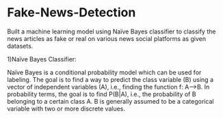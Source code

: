 # Fake-News-Detection
Built a machine learning model using Naïve Bayes classifier to classify the news articles as fake or real on various news social platforms as given datasets.


1)Naïve Bayes Classifier:

Naïve Bayes is a conditional probability  model which can be used for labeling. The goal is  to find a way  to predict the  class variable  (B) using a  vector of  independent variables (A),  i.e., finding the  function f:  A-->B. In probability terms, the goal is to find P(B|A), i.e., the probability of B belonging to a certain class A. B is generally assumed to be a categorical variable with two or more discrete values.
